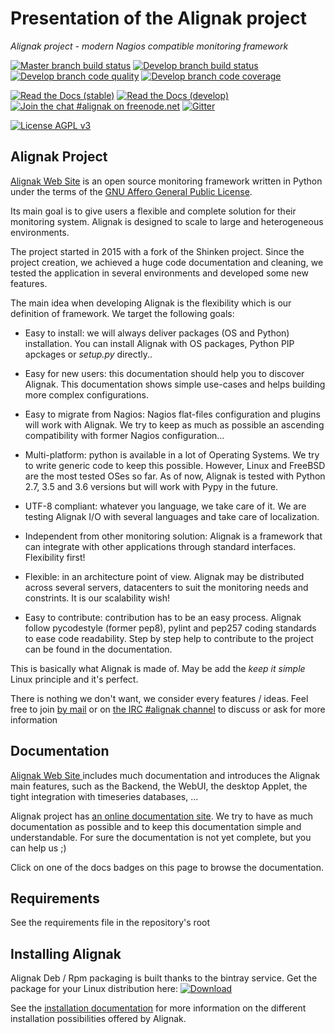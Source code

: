 # Presentation of the Alignak project

*Alignak project - modern Nagios compatible monitoring framework*


[![Master branch build status](https://img.shields.io/travis/Alignak-monitoring/alignak/master.svg?label=master)](https://travis-ci.org/Alignak-monitoring/alignak/branches)
[![Develop branch build status](https://img.shields.io/travis/Alignak-monitoring/alignak/develop.svg?label=develop)](https://github.com/Alignak-monitoring/alignak)
[![Develop branch code quality](https://landscape.io/github/Alignak-monitoring/alignak/develop/landscape.svg?style=flat)](https://landscape.io/github/Alignak-monitoring/alignak/develop)
[![Develop branch code coverage](https://img.shields.io/codecov/c/github/codecov/example-python/master.svg)](https://codecov.io/gh/Alignak-monitoring/alignak/branch/develop)

[![Read the Docs (stable)](https://img.shields.io/readthedocs/pip/stable.svg?label=doc-stable)](http://docs.alignak.net/en/master/)
[![Read the Docs (develop)](https://img.shields.io/readthedocs/pip/stable.svg?label=doc-develop)](http://docs.alignak.net/en/develop/)
[![Join the chat #alignak on freenode.net](https://img.shields.io/badge/IRC-%23alignak-1e72ff.svg?style=flat)](http://webchat.freenode.net/?channels=%23alignak)
[![Gitter](https://badges.gitter.im/Alignak-monitoring/alignak.svg)](https://gitter.im/Alignak-monitoring/alignak?utm_source=badge&utm_medium=badge&utm_campaign=pr-badge)

[![License AGPL v3](https://img.shields.io/badge/License-AGPL%20v3-blue.svg)](http://www.gnu.org/licenses/agpl-3.0)


Alignak Project
---------------

[Alignak Web Site](http://www.alignak.net) is an open source monitoring framework written in Python under the terms of the [GNU Affero General Public License](http://www.gnu.org/licenses/agpl.txt).

Its main goal is to give users a flexible and complete solution for their monitoring system. Alignak is designed to scale to large and heterogeneous environments.

The project started in 2015 with a fork of the Shinken project. Since the project creation, we achieved a huge code documentation and cleaning, we tested the application in several environments and developed some new features.


The main idea when developing Alignak is the flexibility which is our definition of framework. We target the following goals:

   * Easy to install: we will always deliver packages (OS and Python) installation.
      You can install Alignak with OS packages, Python PIP apckages or *setup.py* directly..

   * Easy for new users: this documentation should help you to discover Alignak.
      This documentation shows simple use-cases and helps building more complex configurations.

   * Easy to migrate from Nagios: Nagios flat-files configuration and plugins will work with Alignak.
      We try to keep as much as possible an ascending compatibility with former Nagios configuration...

   * Multi-platform: python is available in a lot of Operating Systems.
      We try to write generic code to keep this possible. However, Linux and FreeBSD are the most tested OSes so far.
      As of now, Alignak is tested with Python 2.7, 3.5 and 3.6 versions but will work with Pypy in the future.

   * UTF-8 compliant: whatever you language, we take care of it.
      We are testing Alignak I/O with several languages and take care of localization.

   * Independent from other monitoring solution:
      Alignak is a framework that can integrate with other applications through standard interfaces.
      Flexibility first!

   * Flexible: in an architecture point of view.
      Alignak may be distributed across several servers, datacenters to suit the monitoring needs and constrints.
      It is our scalability wish!

   * Easy to contribute: contribution has to be an easy process.
      Alignak follow pycodestyle (former pep8), pylint and pep257 coding standards to ease code readability.
      Step by step help to contribute to the project can be found in the documentation.

This is basically what Alignak is made of. May be add the *keep it simple* Linux principle and it's perfect.

There is nothing we don't want, we consider every features / ideas. Feel free to join [by mail](mailto:contact@alignak.net) or on [the IRC #alignak channel](http://webchat.freenode.net/?channels=%23alignak) to discuss or ask for more information

Documentation
-------------

[Alignak Web Site ](http://www.alignak.net) includes much documentation and introduces the Alignak main features, such as the Backend, the WebUI, the desktop Applet, the tight integration with timeseries databases, ...

Alignak project has [an online documentation site](http://alignak-monitoring.github.io/documentation/). We try to have as much documentation as possible and to keep this documentation simple and understandable. For sure the documentation is not yet complete, but you can help us ;)

Click on one of the docs badges on this page to browse the documentation.


Requirements
------------

See the requirements file in the repository's root


Installing Alignak
------------------

Alignak Deb / Rpm packaging is built thanks to the bintray service. Get the package for your Linux distribution here: [ ![Download](https://api.bintray.com/packages/ddurieux/alignak_deb-testing/python-alignak/images/download.svg) ](https://bintray.com/ddurieux/alignak_deb-testing/python-alignak/_latestVersion)

See the [installation documentation](https://alignak-doc.readthedocs.org/en/latest/02_installation/index.html) for more information on the different installation possibilities offered by Alignak.
